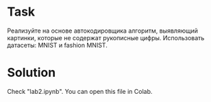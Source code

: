 # Task
Реализуйте на основе автокодировщика алгоритм, выявляющий картинки, которые не содержат рукописные цифры. 
Использовать датасеты: MNIST и fashion MNIST.

# Solution
Check "lab2.ipynb". You can open this file in Colab.